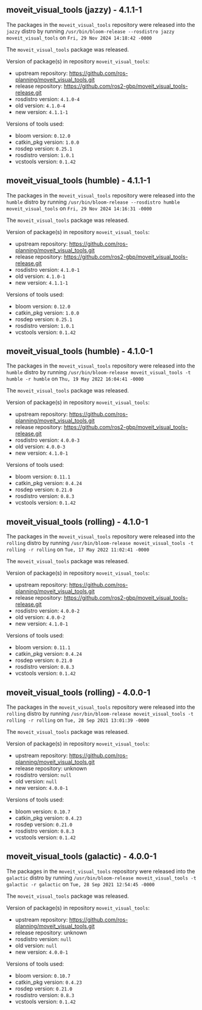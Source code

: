 ## moveit_visual_tools (jazzy) - 4.1.1-1

The packages in the `moveit_visual_tools` repository were released into the `jazzy` distro by running `/usr/bin/bloom-release --rosdistro jazzy moveit_visual_tools` on `Fri, 29 Nov 2024 14:18:42 -0000`

The `moveit_visual_tools` package was released.

Version of package(s) in repository `moveit_visual_tools`:

- upstream repository: https://github.com/ros-planning/moveit_visual_tools.git
- release repository: https://github.com/ros2-gbp/moveit_visual_tools-release.git
- rosdistro version: `4.1.0-4`
- old version: `4.1.0-4`
- new version: `4.1.1-1`

Versions of tools used:

- bloom version: `0.12.0`
- catkin_pkg version: `1.0.0`
- rosdep version: `0.25.1`
- rosdistro version: `1.0.1`
- vcstools version: `0.1.42`


## moveit_visual_tools (humble) - 4.1.1-1

The packages in the `moveit_visual_tools` repository were released into the `humble` distro by running `/usr/bin/bloom-release --rosdistro humble moveit_visual_tools` on `Fri, 29 Nov 2024 14:16:31 -0000`

The `moveit_visual_tools` package was released.

Version of package(s) in repository `moveit_visual_tools`:

- upstream repository: https://github.com/ros-planning/moveit_visual_tools.git
- release repository: https://github.com/ros2-gbp/moveit_visual_tools-release.git
- rosdistro version: `4.1.0-1`
- old version: `4.1.0-1`
- new version: `4.1.1-1`

Versions of tools used:

- bloom version: `0.12.0`
- catkin_pkg version: `1.0.0`
- rosdep version: `0.25.1`
- rosdistro version: `1.0.1`
- vcstools version: `0.1.42`


## moveit_visual_tools (humble) - 4.1.0-1

The packages in the `moveit_visual_tools` repository were released into the `humble` distro by running `/usr/bin/bloom-release moveit_visual_tools -t humble -r humble` on `Thu, 19 May 2022 16:04:41 -0000`

The `moveit_visual_tools` package was released.

Version of package(s) in repository `moveit_visual_tools`:

- upstream repository: https://github.com/ros-planning/moveit_visual_tools.git
- release repository: https://github.com/ros2-gbp/moveit_visual_tools-release.git
- rosdistro version: `4.0.0-3`
- old version: `4.0.0-3`
- new version: `4.1.0-1`

Versions of tools used:

- bloom version: `0.11.1`
- catkin_pkg version: `0.4.24`
- rosdep version: `0.21.0`
- rosdistro version: `0.8.3`
- vcstools version: `0.1.42`


## moveit_visual_tools (rolling) - 4.1.0-1

The packages in the `moveit_visual_tools` repository were released into the `rolling` distro by running `/usr/bin/bloom-release moveit_visual_tools -t rolling -r rolling` on `Tue, 17 May 2022 11:02:41 -0000`

The `moveit_visual_tools` package was released.

Version of package(s) in repository `moveit_visual_tools`:

- upstream repository: https://github.com/ros-planning/moveit_visual_tools.git
- release repository: https://github.com/ros2-gbp/moveit_visual_tools-release.git
- rosdistro version: `4.0.0-2`
- old version: `4.0.0-2`
- new version: `4.1.0-1`

Versions of tools used:

- bloom version: `0.11.1`
- catkin_pkg version: `0.4.24`
- rosdep version: `0.21.0`
- rosdistro version: `0.8.3`
- vcstools version: `0.1.42`


## moveit_visual_tools (rolling) - 4.0.0-1

The packages in the `moveit_visual_tools` repository were released into the `rolling` distro by running `/usr/bin/bloom-release moveit_visual_tools -t rolling -r rolling` on `Tue, 28 Sep 2021 13:01:39 -0000`

The `moveit_visual_tools` package was released.

Version of package(s) in repository `moveit_visual_tools`:

- upstream repository: https://github.com/ros-planning/moveit_visual_tools.git
- release repository: unknown
- rosdistro version: `null`
- old version: `null`
- new version: `4.0.0-1`

Versions of tools used:

- bloom version: `0.10.7`
- catkin_pkg version: `0.4.23`
- rosdep version: `0.21.0`
- rosdistro version: `0.8.3`
- vcstools version: `0.1.42`


## moveit_visual_tools (galactic) - 4.0.0-1

The packages in the `moveit_visual_tools` repository were released into the `galactic` distro by running `/usr/bin/bloom-release moveit_visual_tools -t galactic -r galactic` on `Tue, 28 Sep 2021 12:54:45 -0000`

The `moveit_visual_tools` package was released.

Version of package(s) in repository `moveit_visual_tools`:

- upstream repository: https://github.com/ros-planning/moveit_visual_tools.git
- release repository: unknown
- rosdistro version: `null`
- old version: `null`
- new version: `4.0.0-1`

Versions of tools used:

- bloom version: `0.10.7`
- catkin_pkg version: `0.4.23`
- rosdep version: `0.21.0`
- rosdistro version: `0.8.3`
- vcstools version: `0.1.42`


